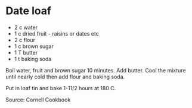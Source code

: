 # Date loaf 

* 2 c water
* 1 c dried fruit - raisins or dates etc 
* 2 c flour
* 1 c brown sugar
* 1 T butter
* 1 t baking soda

Boil water, fruit and brown sugar 10 minutes.  Add butter.  Cool the mixture until nearly cold then add flour and baking soda.  

Put in loaf tin and bake 1-11/2 hours at 180 C.

Source: Cornell Cookbook

